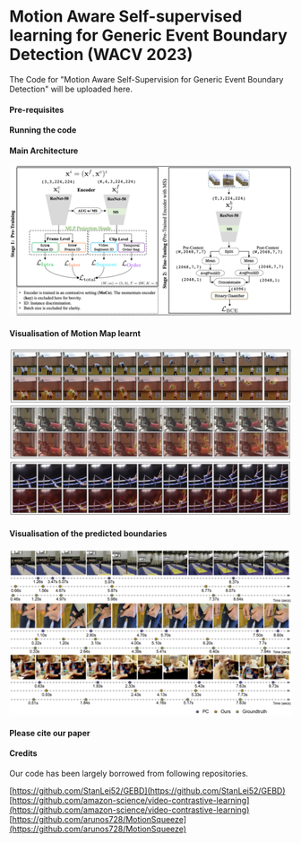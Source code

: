 # Motion Aware Self-supervised learning for Generic Event Boundary Detection (WACV 2023)
The Code for "Motion Aware Self-Supervision for Generic Event Boundary Detection" will be uploaded here.

#### Pre-requisites

#### Running the code

#### Main Architecture
![Architecture](./figs/main_figure.png) 

#### Visualisation of Motion Map learnt
![Qualitative Analysis](./figs/motion_qualitative.png) 

#### Visualisation of the predicted boundaries
![Boundary Visualisation](./figs/boundary_vis.png) 

#### Please cite our paper 

#### Credits
Our code has been largely borrowed from following repositories. 

[https://github.com/StanLei52/GEBD](https://github.com/StanLei52/GEBD)  
[https://github.com/amazon-science/video-contrastive-learning](https://github.com/amazon-science/video-contrastive-learning)  
[https://github.com/arunos728/MotionSqueeze](https://github.com/arunos728/MotionSqueeze)  